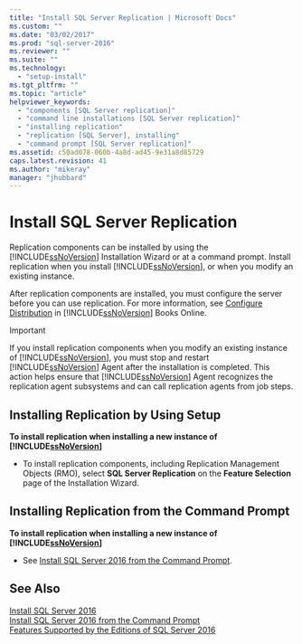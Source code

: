 ```yaml
---
title: "Install SQL Server Replication | Microsoft Docs"
ms.custom: ""
ms.date: "03/02/2017"
ms.prod: "sql-server-2016"
ms.reviewer: ""
ms.suite: ""
ms.technology: 
  - "setup-install"
ms.tgt_pltfrm: ""
ms.topic: "article"
helpviewer_keywords: 
  - "components [SQL Server replication]"
  - "command line installations [SQL Server replication]"
  - "installing replication"
  - "replication [SQL Server], installing"
  - "command prompt [SQL Server replication]"
ms.assetid: c50ad078-060b-4a8d-ad45-9e31a8d85729
caps.latest.revision: 41
ms.author: "mikeray"
manager: "jhubbard"
---
```

# Install SQL Server Replication
  Replication components can be installed by using the [!INCLUDE[ssNoVersion](../../../a9notintoc/includes/ssnoversion-md.md)] Installation Wizard or at a command prompt. Install replication when you install [!INCLUDE[ssNoVersion](../../../a9notintoc/includes/ssnoversion-md.md)], or when you modify an existing instance.  
  
 After replication components are installed, you must configure the server before you can use replication. For more information, see [Configure Distribution](../../../relational-databases/replication/configure-distribution.md) in [!INCLUDE[ssNoVersion](../../../a9notintoc/includes/ssnoversion-md.md)] Books Online.  
  
> [!IMPORTANT]  
>  If you install replication components when you modify an existing instance of [!INCLUDE[ssNoVersion](../../../a9notintoc/includes/ssnoversion-md.md)], you must stop and restart [!INCLUDE[ssNoVersion](../../../a9notintoc/includes/ssnoversion-md.md)] Agent after the installation is completed. This action helps ensure that [!INCLUDE[ssNoVersion](../../../a9notintoc/includes/ssnoversion-md.md)] Agent recognizes the replication agent subsystems and can call replication agents from job steps.  
  
## Installing Replication by Using Setup  
 **To install replication when installing a new instance of [!INCLUDE[ssNoVersion](../../../a9notintoc/includes/ssnoversion-md.md)]**  
  
-   To install replication components, including Replication Management Objects (RMO), select **SQL Server Replication** on the **Feature Selection** page of the Installation Wizard.  
  
## Installing Replication from the Command Prompt  
 **To install replication when installing a new instance of [!INCLUDE[ssNoVersion](../../../a9notintoc/includes/ssnoversion-md.md)]**  
  
-   See [Install SQL Server 2016 from the Command Prompt](../../../database-engine/install/windows/install-sql-server-2016-from-the-command-prompt.md).  
  
## See Also  
 [Install SQL Server 2016](../../../database-engine/install/windows/install-sql-server.md)   
 [Install SQL Server 2016 from the Command Prompt](../../../database-engine/install/windows/install-sql-server-2016-from-the-command-prompt.md)   
 [Features Supported by the Editions of SQL Server 2016](../Topic/Features%20Supported%20by%20the%20Editions%20of%20SQL%20Server%202016.md)  
  
  